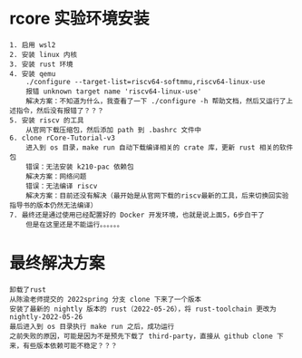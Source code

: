 # rcore 实验环境安装
    1. 启用 wsl2
    2. 安装 linux 内核
    3. 安装 rust 环境
    4. 安装 qemu
        ./configure --target-list=riscv64-softmmu,riscv64-linux-use 
        报错 unknown target name 'riscv64-linux-use'
        解决方案：不知道为什么，我查看了一下 ./configure -h 帮助文档，然后又运行了上述指令，然后没有报错了？？？
    5. 安装 riscv 的工具
        从官网下载压缩包，然后添加 path 到 .bashrc 文件中
    6. clone rCore-Tutorial-v3
        进入到 os 目录，make run 自动下载编译相关的 crate 库，更新 rust 相关的软件包
        错误：无法安装 k210-pac 依赖包
        解决方案：网络问题
        错误：无法编译 riscv
        解决方案：目前还没有解决（最开始是从官网下载的riscv最新的工具，后来切换回实验指导书的版本仍然无法编译）
    7. 最终还是通过使用已经配置好的 Docker 开发环境，也就是说上面5，6步白干了
        但是在这里还是不能运行。。。。。。

# 最终解决方案
    卸载了rust
    从陈渝老师提交的 2022spring 分支 clone 下来了一个版本
    安装了最新的 nightly 版本的 rust（2022-05-26），将 rust-toolchain 更改为 nightly-2022-05-26
    最后进入到 os 目录执行 make run 之后，成功运行
    之前失败的原因，可能是因为不是预先下载了 third-party，直接从 github clone 下来，有些版本依赖可能不稳定？？？


